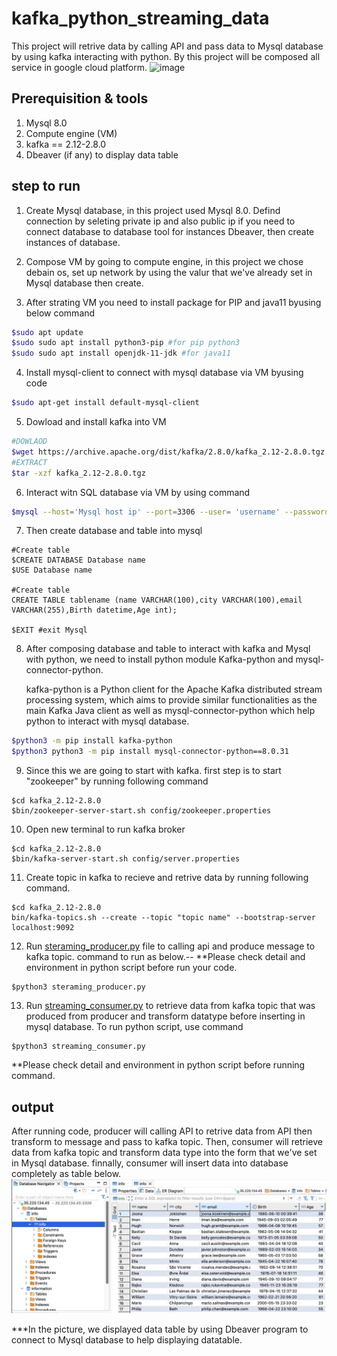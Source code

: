 # kafka_python_streaming_data
This project will retrive data by calling API and pass data to Mysql database by using kafka interacting with python.
By this project will be composed all service in google cloud platform.
![image](https://github.com/khokiat/kafka_streaming_data/blob/main/Image/data%20architecture.drawio)

## Prerequisition & tools
1. Mysql 8.0
2. Compute engine (VM)
3. kafka == 2.12-2.8.0
4. Dbeaver (if any) to display data table

## step to run

1. Create Mysql database, in this project used Mysql 8.0. Defind connection by seleting private ip and also public ip if you need to connect database to database tool for instances Dbeaver, then create instances of database.

2. Compose VM by going to compute engine, in this project we chose debain os, set up network by using the valur that we've already set in Mysql database then create.

3. After strating VM you need to install package for PIP and java11 byusing below command
```bash
$sudo apt update
$sudo sudo apt install python3-pip #for pip python3
$sudo sudo apt install openjdk-11-jdk #for java11
```
4. Install mysql-client to connect with mysql database via VM byusing code
```bash
$sudo apt-get install default-mysql-client
```
5. Dowload and install kafka into VM
```bash
#DOWLAOD
$wget https://archive.apache.org/dist/kafka/2.8.0/kafka_2.12-2.8.0.tgz
#EXTRACT
$tar -xzf kafka_2.12-2.8.0.tgz
```
6. Interact witn SQL database via VM by using command 
```bash
$mysql --host='Mysql host ip' --port=3306 --user= 'username' --password= 'databasepassword'
```
7. Then create database and table into mysql 
```Mysql
#Create table
$CREATE DATABASE Database name 
$USE Database name

#Create table
CREATE TABLE tablename (name VARCHAR(100),city VARCHAR(100),email VARCHAR(255),Birth datetime,Age int);

$EXIT #exit Mysql
```

8. After composing database and table to interact with kafka and Mysql with python, we need to install python module Kafka-python and mysql-connector-python.

   kafka-python is a Python client for the Apache Kafka distributed stream processing system, which aims to provide similar functionalities as the main Kafka Java client as well as mysql-connector-python which help python to interact with mysql database.
``` bash
$python3 -m pip install kafka-python
$python3 python3 -m pip install mysql-connector-python==8.0.31
```
9. Since this we are going to start with kafka. first step is to start "zookeeper" by running following command
```shell
$cd kafka_2.12-2.8.0
$bin/zookeeper-server-start.sh config/zookeeper.properties
```

10. Open new terminal to run kafka broker
```shell
$cd kafka_2.12-2.8.0
$bin/kafka-server-start.sh config/server.properties
```
11. Create topic in kafka to recieve and retrive data by running following command.
```shell
$cd kafka_2.12-2.8.0
bin/kafka-topics.sh --create --topic "topic name" --bootstrap-server localhost:9092
```
12. Run [steraming_producer.py](https://github.com/khokiat/kafka_streaming_data/blob/main/Streaming_producer.py) file to calling api and produce message to kafka topic. command to run as below.--
**Please check detail and environment in python script before run your code.
```shell
$python3 steraming_producer.py
```

13. Run [streaming_consumer.py](https://github.com/khokiat/kafka_streaming_data/blob/main/streaming_consumer.py) to retrieve data from kafka topic that was produced from producer and transform datatype before inserting in mysql database. To run python script, use command
```shell
$python3 streaming_consumer.py
```
**Please check detail and environment in python script before running command.

## output
After running code, producer will calling API to retrive data from API then transform to message and pass to kafka topic. Then, consumer will retrieve data from kafka topic and transform data type into the form that we've set in Mysql database. finnally, consumer will insert data into database completely as table below. 
![image](https://github.com/khokiat/kafka_streaming_data/blob/main/Image/Image%2019-7-2566%20BE%20at%2014.21.jpg)

***In the picture, we displayed data table by using Dbeaver program to connect to Mysql database to help displaying datatable.